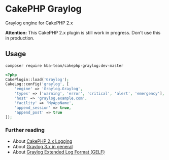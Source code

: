# CakePHP Graylog

Graylog engine for CakePHP 2.x

**Attention:** This CakePHP 2.x plugin is still work in progress. Don't use this
in production.

## Usage

```bash
composer require kba-team/cakephp-graylog:dev-master
```

```php
<?php
CakePlugin::load('Graylog');
CakeLog::config('graylog', [
    'engine' => 'Graylog.Graylog',
    'types' => ['warning', 'error', 'critical', 'alert', 'emergency'],
    'host' => 'graylog.example.com',
    'facility' => 'MyAppName',
    'append_session' => true,
    'append_post' => true
]);
```

### Further reading

* About [CakePHP 2.x Logging](https://book.cakephp.org/2/en/core-libraries/logging.html)
* About [Graylog 3.x in general](https://docs.graylog.org/en/3.1/index.html)
* About [Graylog Extended Log Format (GELF)](https://docs.graylog.org/en/3.1/pages/gelf.html)
